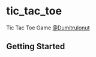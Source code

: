 # tic_tac_toe

Tic Tac Toe Game
[@DumitruIonut](https://github.com/DumitruIonut)

## Getting Started


